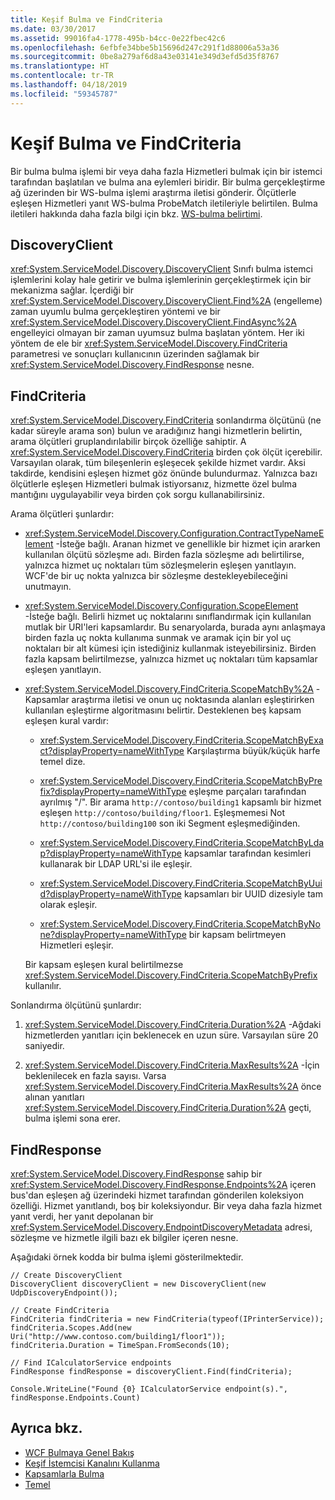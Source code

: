 ```yaml
---
title: Keşif Bulma ve FindCriteria
ms.date: 03/30/2017
ms.assetid: 99016fa4-1778-495b-b4cc-0e22fbec42c6
ms.openlocfilehash: 6efbfe34bbe5b15696d247c291f1d88006a53a36
ms.sourcegitcommit: 0be8a279af6d8a43e03141e349d3efd5d35f8767
ms.translationtype: HT
ms.contentlocale: tr-TR
ms.lasthandoff: 04/18/2019
ms.locfileid: "59345787"
---
```

# <a name="discovery-find-and-findcriteria"></a>Keşif Bulma ve FindCriteria
Bir bulma bulma işlemi bir veya daha fazla Hizmetleri bulmak için bir istemci tarafından başlatılan ve bulma ana eylemleri biridir. Bir bulma gerçekleştirme ağ üzerinden bir WS-bulma işlemi araştırma iletisi gönderir. Ölçütlerle eşleşen Hizmetleri yanıt WS-bulma ProbeMatch iletileriyle belirtilen. Bulma iletileri hakkında daha fazla bilgi için bkz. [WS-bulma belirtimi](https://go.microsoft.com/fwlink/?LinkID=122347).  
  
## <a name="discoveryclient"></a>DiscoveryClient  
 <xref:System.ServiceModel.Discovery.DiscoveryClient> Sınıfı bulma istemci işlemlerini kolay hale getirir ve bulma işlemlerinin gerçekleştirmek için bir mekanizma sağlar. İçerdiği bir <xref:System.ServiceModel.Discovery.DiscoveryClient.Find%2A> (engelleme) zaman uyumlu bulma gerçekleştiren yöntemi ve bir <xref:System.ServiceModel.Discovery.DiscoveryClient.FindAsync%2A> engelleyici olmayan bir zaman uyumsuz bulma başlatan yöntem. Her iki yöntem de ele bir <xref:System.ServiceModel.Discovery.FindCriteria> parametresi ve sonuçları kullanıcının üzerinden sağlamak bir <xref:System.ServiceModel.Discovery.FindResponse> nesne.  
  
## <a name="findcriteria"></a>FindCriteria  
 <xref:System.ServiceModel.Discovery.FindCriteria> sonlandırma ölçütünü (ne kadar süreyle arama son) bulun ve aradığınız hangi hizmetlerin belirtin, arama ölçütleri gruplandırılabilir birçok özelliğe sahiptir. A <xref:System.ServiceModel.Discovery.FindCriteria> birden çok ölçüt içerebilir. Varsayılan olarak, tüm bileşenlerin eşleşecek şekilde hizmet vardır. Aksi takdirde, kendisini eşleşen hizmet göz önünde bulundurmaz. Yalnızca bazı ölçütlerle eşleşen Hizmetleri bulmak istiyorsanız, hizmette özel bulma mantığını uygulayabilir veya birden çok sorgu kullanabilirsiniz.  
  
 Arama ölçütleri şunlardır:  
  
-   <xref:System.ServiceModel.Discovery.Configuration.ContractTypeNameElement> -İsteğe bağlı. Aranan hizmet ve genellikle bir hizmet için ararken kullanılan ölçütü sözleşme adı. Birden fazla sözleşme adı belirtilirse, yalnızca hizmet uç noktaları tüm sözleşmelerin eşleşen yanıtlayın. WCF'de bir uç nokta yalnızca bir sözleşme destekleyebileceğini unutmayın.  
  
-   <xref:System.ServiceModel.Discovery.Configuration.ScopeElement> -İsteğe bağlı. Belirli hizmet uç noktalarını sınıflandırmak için kullanılan mutlak bir URI'leri kapsamlardır. Bu senaryolarda, burada aynı anlaşmaya birden fazla uç nokta kullanıma sunmak ve aramak için bir yol uç noktaları bir alt kümesi için istediğiniz kullanmak isteyebilirsiniz. Birden fazla kapsam belirtilmezse, yalnızca hizmet uç noktaları tüm kapsamlar eşleşen yanıtlayın.  
  
-   <xref:System.ServiceModel.Discovery.FindCriteria.ScopeMatchBy%2A> -Kapsamlar araştırma iletisi ve onun uç noktasında alanları eşleştirirken kullanılan eşleştirme algoritmasını belirtir. Desteklenen beş kapsam eşleşen kural vardır:  
  
    -   <xref:System.ServiceModel.Discovery.FindCriteria.ScopeMatchByExact?displayProperty=nameWithType> Karşılaştırma büyük/küçük harfe temel dize.  
  
    -   <xref:System.ServiceModel.Discovery.FindCriteria.ScopeMatchByPrefix?displayProperty=nameWithType> eşleşme parçaları tarafından ayrılmış "/". Bir arama `http://contoso/building1` kapsamlı bir hizmet eşleşen `http://contoso/building/floor1`. Eşleşmemesi Not `http://contoso/building100` son iki Segment eşleşmediğinden.  
  
    -   <xref:System.ServiceModel.Discovery.FindCriteria.ScopeMatchByLdap?displayProperty=nameWithType> kapsamlar tarafından kesimleri kullanarak bir LDAP URL'si ile eşleşir.  
  
    -   <xref:System.ServiceModel.Discovery.FindCriteria.ScopeMatchByUuid?displayProperty=nameWithType> kapsamları bir UUID dizesiyle tam olarak eşleşir.  
  
    -   <xref:System.ServiceModel.Discovery.FindCriteria.ScopeMatchByNone?displayProperty=nameWithType> bir kapsam belirtmeyen Hizmetleri eşleşir.  
  
     Bir kapsam eşleşen kural belirtilmezse <xref:System.ServiceModel.Discovery.FindCriteria.ScopeMatchByPrefix> kullanılır.  
  
 Sonlandırma ölçütünü şunlardır:  
  
1. <xref:System.ServiceModel.Discovery.FindCriteria.Duration%2A> -Ağdaki hizmetlerden yanıtları için beklenecek en uzun süre. Varsayılan süre 20 saniyedir.  
  
2. <xref:System.ServiceModel.Discovery.FindCriteria.MaxResults%2A> -İçin beklenilecek en fazla sayısı. Varsa <xref:System.ServiceModel.Discovery.FindCriteria.MaxResults%2A> önce alınan yanıtları <xref:System.ServiceModel.Discovery.FindCriteria.Duration%2A> geçti, bulma işlemi sona erer.  
  
## <a name="findresponse"></a>FindResponse  
 <xref:System.ServiceModel.Discovery.FindResponse> sahip bir <xref:System.ServiceModel.Discovery.FindResponse.Endpoints%2A> içeren bus'dan eşleşen ağ üzerindeki hizmet tarafından gönderilen koleksiyon özelliği. Hizmet yanıtlandı, boş bir koleksiyondur. Bir veya daha fazla hizmet yanıt verdi, her yanıt depolanan bir <xref:System.ServiceModel.Discovery.EndpointDiscoveryMetadata> adresi, sözleşme ve hizmetle ilgili bazı ek bilgiler içeren nesne.  
  
 Aşağıdaki örnek kodda bir bulma işlemi gösterilmektedir.  
  
```  
// Create DiscoveryClient  
DiscoveryClient discoveryClient = new DiscoveryClient(new UdpDiscoveryEndpoint());  
  
// Create FindCriteria  
FindCriteria findCriteria = new FindCriteria(typeof(IPrinterService));  
findCriteria.Scopes.Add(new Uri("http://www.contoso.com/building1/floor1"));  
findCriteria.Duration = TimeSpan.FromSeconds(10);   
  
// Find ICalculatorService endpoints              
FindResponse findResponse = discoveryClient.Find(findCriteria);  
  
Console.WriteLine("Found {0} ICalculatorService endpoint(s).", findResponse.Endpoints.Count)  
```  
  
## <a name="see-also"></a>Ayrıca bkz.

- [WCF Bulmaya Genel Bakış](../../../../docs/framework/wcf/feature-details/wcf-discovery-overview.md)
- [Keşif İstemcisi Kanalını Kullanma](../../../../docs/framework/wcf/feature-details/using-the-discovery-client-channel.md)
- [Kapsamlarla Bulma](../../../../docs/framework/wcf/samples/discovery-with-scopes-sample.md)
- [Temel](../../../../docs/framework/wcf/samples/basic-sample.md)
